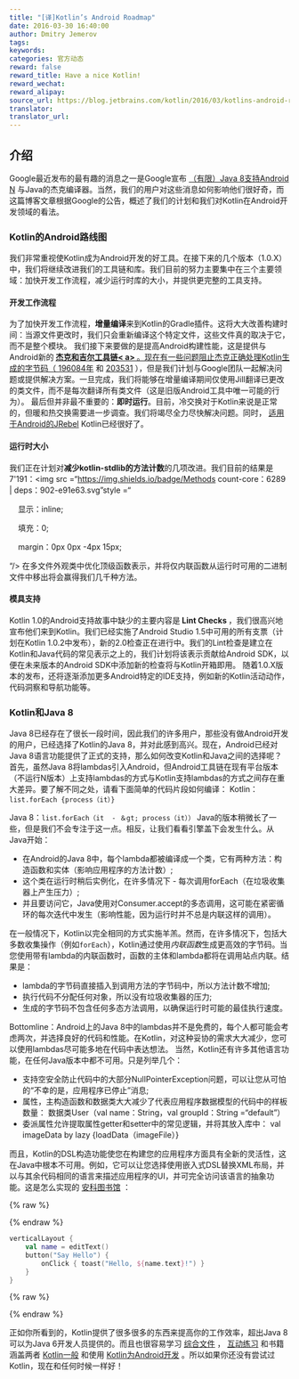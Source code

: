 ```yaml
---
title: "[译]Kotlin’s Android Roadmap"
date: 2016-03-30 16:40:00
author: Dmitry Jemerov
tags:
keywords:
categories: 官方动态
reward: false
reward_title: Have a nice Kotlin!
reward_wechat:
reward_alipay:
source_url: https://blog.jetbrains.com/kotlin/2016/03/kotlins-android-roadmap/
translator:
translator_url:
---
```


## 介绍

Google最近发布的最有趣的消息之一是Google宣布 [（有限）Java 8支持Android N](http://developer.android.com/preview/j8-jack.html) 与Java的杰克编译器。当然，我们的用户对这些消息如何影响他们很好奇，而这篇博客文章根据Google的公告，概述了我们的计划和我们对Kotlin在Android开发领域的看法。
<span id =“more-3784”> </span>
### Kotlin的Android路线图

我们非常重视使Kotlin成为Android开发的好工具。在接下来的几个版本（1.0.X）中，我们将继续改进我们的工具链和库。我们目前的努力主要集中在三个主要领域：加快开发工作流程，减少运行时库的大小，并提供更完整的工具支持。
#### 开发工作流程

为了加快开发工作流程，<b>增量编译</b>来到Kotlin的Gradle插件。这将大大改善构建时间：当源文件更改时，我们只会重新编译这个特定文件，这些文件真的取决于它，而不是整个模块。
我们接下来要做的是提高Android构建性能，这是提供与Android新的<b> <a href="http://tools.android.com/tech-docs/jackandjill">杰克和吉尔工具链< a> </b>。现在有一些问题阻止杰克正确处理Kotlin生成的字节码（ [196084年](https://code.google.com/p/android/issues/detail?id=196084) 和 [203531](https://code.google.com/p/android/issues/detail?id=203531) ），但是我们计划与Google团队一起解决问题或提供解决方案。一旦完成，我们将能够在增量编译期间仅使用Jill翻译已更改的类文件，而不是每次翻译所有类文件（这是旧版Android工具中唯一可能的行为）。
最后但并非最不重要的：<b>即时运行</b>。目前，冷交换对于Kotlin来说是正常的，但暖和热交换需要进一步调查。我们将竭尽全力尽快解决问题。同时， [适用于Android的JRebel](https://zeroturnaround.com/software/jrebel-for-android/) Kotlin已经很好了。
#### 运行时大小

我们正在计划对<b>减少kotlin-stdlib的方法计数</b>的几项改进。我们目前的结果是7'191：<img src =“https://img.shields.io/badge/Methods count-core：6289 | deps：902-e91e63.svg”style =“

    显示：inline;

    填充：0;

    margin：0px 0px -4px 15px;

“/>
在多文件外观类中优化顶级函数表示，并将仅内联函数从运行时可用的二进制文件中移出将会赢得我们几千种方法。
#### 模具支持

Kotlin 1.0的Android支持故事中缺少的主要内容是<b> Lint Checks </b>，我们很高兴地宣布他们来到Kotlin。我们已经实施了Android Studio 1.5中可用的所有支票（计划在Kotlin 1.0.2中发布），新的2.0检查正在进行中。我们的Lint检查是建立在Kotlin和Java代码的常见表示之上的，我们计划将该表示贡献给Android SDK，以便在未来版本的Android SDK中添加新的检查将与Kotlin开箱即用。
随着1.0.X版本的发布，还将逐渐添加更多Android特定的IDE支持，例如新的Kotlin活动</i>动作，代码洞察和导航功能等。
### Kotlin和Java 8

Java 8已经存在了很长一段时间，因此我们的许多用户，那些没有做Android开发的用户，已经选择了Kotlin的Java 8，并对此感到高兴。现在，Android已经对Java 8语言功能提供了正式的支持，那么如何改变Kotlin和Java之间的选择呢？
首先，虽然Java 8将lambdas引入Android，但Android工具链在现有平台版本（不运行N版本）上支持lambdas的方式与Kotlin支持lambdas的方式之间存在重大差异。要了解不同之处，请看下面简单的代码片段如何编译：
Kotlin：`list.forEach {process（it）}` <br/>

Java 8：`list.forEach（it  - ＆gt; process（it））`
Java的版本稍微长了一些，但是我们不会专注于这一点。相反，让我们看看引擎盖下会发生什么。从Java开始：

* 在Android的Java 8中，每个lambda都被编译成一个类，它有两种方法：构造函数和实体（影响应用程序的方法计数）;
* 这个类在运行时稍后实例化，在许多情况下 - 每次调用forEach（在垃圾收集器上产生压力）;
* 并且要访问它，Java使用对Consumer.accept的多态调用，这可能在紧密循环的每次迭代中发生（影响性能，因为运行时并不总是内联这样的调用）。

在一般情况下，Kotlin以完全相同的方式实施羊羔。然而，在许多情况下，包括大多数收集操作（例如`forEach`），Kotlin通过使用<i>内联函数</i>生成更高效的字节码。当您使用带有lambda的内联函数时，函数的主体和lambda都将在调用站点内联。结果是：

* lambda的字节码直接插入到调用方法的字节码中，所以方法计数不增加;
* 执行代码不分配任何对象，所以没有垃圾收集器的压力;
* 生成的字节码不包含任何多态方法调用，以确保运行时可能的最佳执行速度。

Bottomline：Android上的Java 8中的lambdas并不是免费的，每个人都可能会考虑两次，并选择良好的代码和性能。在Kotlin，对这种妥协的需求大大减少，您可以使用lambdas尽可能多地在代码中表达想法。
当然，Kotlin还有许多其他语言功能，在任何Java版本中都不可用。只是列举几个：

* 支持空安全防止代码中的大部分NullPointerException问题，可以让您从可怕的“不幸的是，应用程序已停止”消息;
* 属性，主构造函数和数据类大大减少了代表应用程序数据模型的代码中的样板数量：
数据类User（val name：String，val groupId：String =“default”）
* 委派属性允许提取属性getter和setter中的常见逻辑，并将其放入库中：
val imageData by lazy {loadData（imageFile）}

而且，Kotlin的DSL构造功能使您在构建您的应用程序方面具有全新的灵活性，这在Java中根本不可用。例如，它可以让您选择使用嵌入式DSL替换XML布局，并以与其余代码相同的语言来描述应用程序的UI，并可完全访问该语言的抽象功能。这是怎么实现的 [安科图书馆](https://github.com/kotlin/anko) ：

{% raw %}
<p></p>
{% endraw %}

```kotlin
verticalLayout {
    val name = editText()
    button("Say Hello") {
        onClick { toast("Hello, ${name.text}!") }
    }
}
```

{% raw %}
<p></p>
{% endraw %}

正如你所看到的，Kotlin提供了很多很多的东西来提高你的工作效率，超出Java 8可以为Java 6开发人员提供的。而且也很容易学习 [综合文件](https://kotlinlang.org/docs/reference/) ， [互动练习](http://blog.jetbrains.com/kotlin/2016/03/kotlin-educational-plugin/) 和书籍涵盖两者 [Kotlin一般](https://www.manning.com/books/kotlin-in-action) 和使用 [Kotlin为Android开发](https://leanpub.com/kotlin-for-android-developers) 。所以如果你还没有尝试过Kotlin，现在和任何时候一样好！
